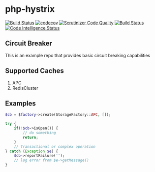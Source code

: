 # php-hystrix 

[![Build Status](https://travis-ci.com/liamsorsby/php-hystrix.svg?branch=master)](https://travis-ci.com/liamsorsby/php-hystrix) [![codecov](https://codecov.io/gh/liamsorsby/php-hystrix/branch/master/graph/badge.svg)](https://codecov.io/gh/liamsorsby/php-hystrix) [![Scrutinizer Code Quality](https://scrutinizer-ci.com/g/liamsorsby/php-hystrix/badges/quality-score.png?b=master)](https://scrutinizer-ci.com/g/liamsorsby/php-hystrix/?branch=master) 
[![Build Status](https://scrutinizer-ci.com/g/liamsorsby/php-hystrix/badges/build.png?b=master)](https://scrutinizer-ci.com/g/liamsorsby/php-hystrix/build-status/master) [![Code Intelligence Status](https://scrutinizer-ci.com/g/liamsorsby/php-hystrix/badges/code-intelligence.svg?b=master)](https://scrutinizer-ci.com/code-intelligence)

## Circuit Breaker
This is an example repo that provides basic circuit breaking capabilities

## Supported Caches
1. APC
2. RedisCluster

## Examples

```php
$cb = $factory->create(StorageFactory::APC, []);

try {
    if(!$cb->isOpen()) {
        // do something
        return;
    }
    // Transactional or complex operation
} catch (Exception $e) {
    $cb->reportFailure('');
    // log error from $e->getMessage()
}
```
